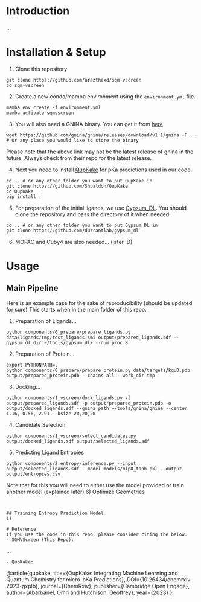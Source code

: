 # Introduction
...

# Installation & Setup
1) Clone this repository
```terminal
git clone https://github.com/arazthexd/sqm-vscreen
cd sqm-vscreen
```
2) Create a new conda/mamba environment using the `environment.yml` file.
```terminal
mamba env create -f environment.yml
mamba activate sqmvscreen
```
3) You will also need a GNINA binary. You can get it from [here](https://github.com/gnina/gnina/releases)
```terminal
wget https://github.com/gnina/gnina/releases/download/v1.1/gnina -P .. # Or any place you would like to store the binary
```
Please note that the above link may not be the latest release of gnina in the future. Always check from their repo for the latest release.

4) Next you need to install [QupKake](https://github.com/Shualdon/QupKake) for pKa predictions used in our code.
```terminal
cd .. # or any other folder you want to put QupKake in
git clone https://github.com/Shualdon/QupKake
cd QupKake
pip install .
```
5) For preparation of the initial ligands, we use [Gypsum_DL](https://github.com/durrantlab/gypsum_dl). You should clone the repository and pass the directory of it when needed.
```terminal
cd .. # or any other folder you want to put Gypsum_DL in
git clone https://github.com/durrantlab/gypsum_dl
```
6) MOPAC and Cuby4 are also needed... (later :D)


# Usage
## Main Pipeline
Here is an example case for the sake of reproducibility (should be updated for sure)
This starts when in the main folder of this repo.
1) Preparation of Ligands...
```terminal
python components/0_prepare/prepare_ligands.py data/ligands/tmp/test_ligands.smi output/prepared_ligands.sdf --gypsum_dl_dir ~/tools/gypsum_dl/ --num_proc 8
```
2) Preparation of Protein...
```terminal
export PYTHONPATH=.
python components/0_prepare/prepare_protein.py data/targets/kguD.pdb output/prepared_protein.pdb --chains all --work_dir tmp
```
3) Docking...
```terminal
python components/1_vscreen/dock_ligands.py -l output/prepared_ligands.sdf -p output/prepared_protein.pdb -o output/docked_ligands.sdf --gnina_path ~/tools/gnina/gnina --center 1.16,-0.56,-2.91 --bsize 20,20,20
```
4) Candidate Selection
```terminal
python components/1_vscreen/select_candidates.py output/docked_ligands.sdf output/selected_ligands.sdf
```
5) Predicting Ligand Entropies
```terminal
python components/2_entropy/inference.py --input output/selected_ligands.sdf --model models/mlp8_tanh.pkl --output output/entropies.csv
```
Note that for this you will need to either use the model provided or train another model (explained later)
6) Optimize Geometries
```terminal


## Training Entropy Prediction Model
1) 

# Reference
If you use the code in this repo, please consider citing the below.
- SQMVScreen (This Repo):
```
...
```
- QupKake:
```
@article{qupkake, 
    title={QupKake: Integrating Machine Learning and Quantum Chemistry for micro-pKa Predictions}, 
    DOI={10.26434/chemrxiv-2023-gxplb}, 
    journal={ChemRxiv}, 
    publisher={Cambridge Open Engage}, 
    author={Abarbanel, Omri and Hutchison, Geoffrey}, 
    year={2023}
}
```
